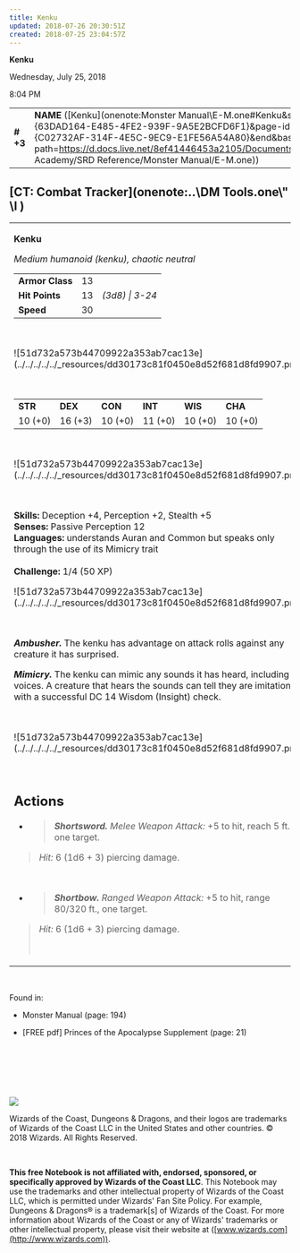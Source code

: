 ```yaml
---
title: Kenku
updated: 2018-07-26 20:30:51Z
created: 2018-07-25 23:04:57Z
---
```


**Kenku**

Wednesday, July 25, 2018

8:04 PM

|           |                                                                                                                                                                                                                                                                                    |        |        |        |     |       |       |
|-----------|------------------------------------------------------------------------------------------------------------------------------------------------------------------------------------------------------------------------------------------------------------------------------------|--------|--------|--------|-----|-------|-------|
| **\# +3** | **NAME** ([Kenku](onenote:Monster Manual\\E-M.one#Kenku&section-id={63DAD164-E485-4FE2-939F-9A5E2BCFD6F1}&page-id={C02732AF-314F-4E5C-9EC9-E1FE56A54A80}&end&base-path=https://d.docs.live.net/8ef41446453a2105/Documents/Adventure Academy/SRD Reference/Monster Manual/E-M.one)) | **13** | **13** | **13** | \-  | Notes | 50 XP |

## [CT: Combat Tracker](onenote:..\\DM Tools.one\\" \l )

<table><tbody><tr class="odd"><td><p><strong>Kenku</strong></p><p><em>Medium humanoid (kenku), chaotic neutral<br />
</em></p><table><tbody><tr class="odd"><td><strong>Armor Class</strong></td><td>13</td><td> </td></tr><tr class="even"><td><strong>Hit Points</strong></td><td>13</td><td><em>(3d8) | 3-24</em></td></tr><tr class="odd"><td><strong>Speed</strong></td><td>30</td><td> </td></tr></tbody></table><p> </p><p>![51d732a573b44709922a353ab7cac13e](../../../../../_resources/dd30173c81f0450e8d52f681d8fd9907.png)</p><p> </p><table><tbody><tr class="odd"><td><strong>STR</strong></td><td><strong>DEX</strong></td><td><strong>CON</strong></td><td><strong>INT</strong></td><td><strong>WIS</strong></td><td><strong>CHA</strong></td></tr><tr class="even"><td>10 (+0)</td><td>16 (+3)</td><td>10 (+0)</td><td>11 (+0)</td><td>10 (+0)</td><td>10 (+0)</td></tr></tbody></table><p> </p><p>![51d732a573b44709922a353ab7cac13e](../../../../../_resources/dd30173c81f0450e8d52f681d8fd9907.png)</p><p> </p><p><strong>Skills:</strong> Deception +4, Perception +2, Stealth +5<br />
<strong>Senses:</strong> Passive Perception 12<br />
<strong>Languages:</strong> understands Auran and Common but speaks only through the use of its Mimicry trait<br />
<br />
<strong>Challenge:</strong> 1/4 (50 XP)</p><p>![51d732a573b44709922a353ab7cac13e](../../../../../_resources/dd30173c81f0450e8d52f681d8fd9907.png)</p><p> </p><p><em><strong>Ambusher.</strong></em> The kenku has advantage on attack rolls against any creature it has surprised.</p><p><em><strong>Mimicry.</strong></em> The kenku can mimic any sounds it has heard, including voices. A creature that hears the sounds can tell they are imitations with a successful DC 14 Wisdom (Insight) check.</p><p> </p><p>![51d732a573b44709922a353ab7cac13e](../../../../../_resources/dd30173c81f0450e8d52f681d8fd9907.png)</p><p> </p><h2 id="actions"><strong>Actions</strong></h2><ul><li><blockquote><p><em><strong>Shortsword.</strong> Melee Weapon Attack:</em> +5 to hit, reach 5 ft., one target.</p></blockquote></li></ul><blockquote><p><em>Hit:</em> 6 (1d6 + 3) piercing damage.</p></blockquote><p> </p><ul><li><blockquote><p><em><strong>Shortbow.</strong> Ranged Weapon Attack:</em> +5 to hit, range 80/320 ft., one target.</p></blockquote></li></ul><blockquote><p><em>Hit:</em> 6 (1d6 + 3) piercing damage.</p><p> </p></blockquote></td></tr></tbody></table>

 

Found in:

-   Monster Manual (page: 194)

-   \[FREE pdf\] Princes of the Apocalypse Supplement (page: 21)

 

 

 

![](tmp\media\image2.png)

Wizards of the Coast, Dungeons & Dragons, and their logos are trademarks of Wizards of the Coast LLC in the United States and other countries. © 2018 Wizards. All Rights Reserved.

 

**This free Notebook is not affiliated with, endorsed, sponsored, or specifically approved by Wizards of the Coast LLC**. This Notebook may use the trademarks and other intellectual property of Wizards of the Coast LLC, which is permitted under Wizards' Fan Site Policy. For example, Dungeons & Dragons® is a trademark\[s\] of Wizards of the Coast. For more information about Wizards of the Coast or any of Wizards' trademarks or other intellectual property, please visit their website at ([www.wizards.com](http://www.wizards.com)).
